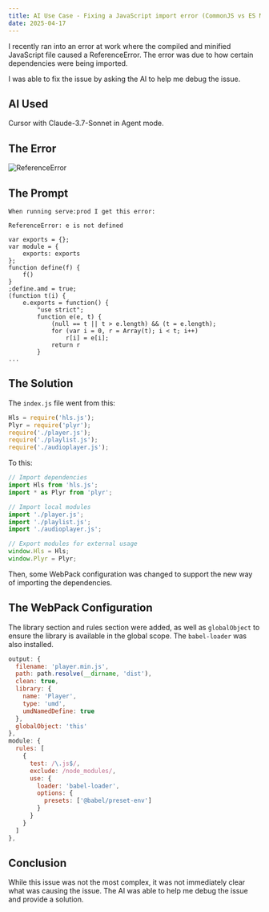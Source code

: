 ```yaml
---
title: AI Use Case - Fixing a JavaScript import error (CommonJS vs ES Modules)
date: 2025-04-17
---
```


I recently ran into an error at work where the compiled and minified JavaScript file caused a ReferenceError. The error was due to how certain dependencies were being imported.

I was able to fix the issue by asking the AI to help me debug the issue.

## AI Used

Cursor with Claude-3.7-Sonnet in Agent mode.

## The Error

![ReferenceError](/assets/images/posts/2025-04-17-js-reference-error.jpg)

## The Prompt

```
When running serve:prod I get this error:

ReferenceError: e is not defined

var exports = {};
var module = {
    exports: exports
};
function define(f) {
    f()
}
;define.amd = true;
(function t(i) {
    e.exports = function() {
        "use strict";
        function e(e, t) {
            (null == t || t > e.length) && (t = e.length);
            for (var i = 0, r = Array(t); i < t; i++)
                r[i] = e[i];
            return r
        }
...
```

## The Solution

The `index.js` file went from this:

```javascript
Hls = require('hls.js');
Plyr = require('plyr');
require('./player.js');
require('./playlist.js');
require('./audioplayer.js');
```

To this:

```javascript
// Import dependencies
import Hls from 'hls.js';
import * as Plyr from 'plyr';

// Import local modules
import './player.js';
import './playlist.js';
import './audioplayer.js';

// Export modules for external usage
window.Hls = Hls;
window.Plyr = Plyr;
```

Then, some WebPack configuration was changed to support the new way of importing the dependencies.

## The WebPack Configuration

The library section and rules section were added, as well as `globalObject` to ensure the library is available in the global scope. The `babel-loader` was also installed.

```javascript
output: {
  filename: 'player.min.js',
  path: path.resolve(__dirname, 'dist'),
  clean: true,
  library: {
    name: 'Player',
    type: 'umd',
    umdNamedDefine: true
  },
  globalObject: 'this'
},
module: {
  rules: [
    {
      test: /\.js$/,
      exclude: /node_modules/,
      use: {
        loader: 'babel-loader',
        options: {
          presets: ['@babel/preset-env']
        }
      }
    }
  ]
},
```

## Conclusion

While this issue was not the most complex, it was not immediately clear what was causing the issue. The AI was able to help me debug the issue and provide a solution.
